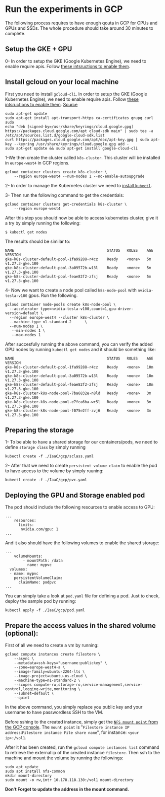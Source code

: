 # Run the experiments in GCP

The following process requires to have enough qouta in GCP for CPUs and GPUs and SSDs. The whole procedure should take around 30 minutes to complete.

## Setup the GKE + GPU

0- In order to setup the GKE (Google Kubernetes Engine), we need to enable require apis. Follow [these intsructions to enable them](https://cloud.google.com/endpoints/docs/openapi/enable-api).
## Install gcloud on your local machine

First you need to install `gcloud-cli`. In order to setup the GKE (Google Kubernetes Engine), we need to enable require apis. Follow [these intsructions to enable them](https://cloud.google.com/endpoints/docs/openapi/enable-api).
[Source](https://cloud.google.com/sdk/docs/install)
```
sudo apt-get update
sudo apt-get install apt-transport-https ca-certificates gnupg curl sudo
echo "deb [signed-by=/usr/share/keyrings/cloud.google.gpg] https://packages.cloud.google.com/apt cloud-sdk main" | sudo tee -a /etc/apt/sources.list.d/google-cloud-sdk.list
curl https://packages.cloud.google.com/apt/doc/apt-key.gpg | sudo apt-key --keyring /usr/share/keyrings/cloud.google.gpg add -
sudo apt-get update && sudo apt-get install google-cloud-cli
```




1-We then create the cluster called `k8s-cluster`. This cluster will be installed in `europe-west4` in GCP regions.
```
gcloud container clusters create k8s-cluster \
    --region europe-west4 --num-nodes 1 --no-enable-autoupgrade
```

2- In order to manage the Kubernetes cluster we need to [install `kubectl`](https://kubernetes.io/docs/tasks/tools/#kubectl).

3- Then run the following command to get the credentials:
```
gcloud container clusters get-credentials k8s-cluster \
    --region europe-west4
```

After this step you should now be able to access kubernetes cluster, give it a try by simply running the following:
```
$ kubectl get nodes
```
The results should be similar to:
```
NAME                                          STATUS   ROLES    AGE     VERSION
gke-k8s-cluster-default-pool-1fa99288-r4cz    Ready    <none>   5m   v1.27.3-gke.100
gke-k8s-cluster-default-pool-3a09572b-w13l    Ready    <none>   5m   v1.27.3-gke.100
gke-k8s-cluster-default-pool-feae82f2-zfsj    Ready    <none>   5m   v1.27.3-gke.100
```

4- Now we want to create a node pool called `k8s-node-pool` with `nvidia-tesla-v100` gpus. Run the following.
```
gcloud container node-pools create k8s-node-pool \
  --accelerator type=nvidia-tesla-v100,count=1,gpu-driver-version=default \
  --region europe-west4 --cluster k8s-cluster \
  --machine-type n1-standard-2		\
  --num-nodes 1 \
   --min-nodes 1 \
   --max-nodes 1
```

After succesfully running the above command, you can verify the added GPU nodes by running `kubectl get nodes` and it should be something like:
```
NAME                                          STATUS   ROLES    AGE     VERSION
gke-k8s-cluster-default-pool-1fa99288-r4cz    Ready    <none>   10m   v1.27.3-gke.100
gke-k8s-cluster-default-pool-3a09572b-w13l    Ready    <none>   10m   v1.27.3-gke.100
gke-k8s-cluster-default-pool-feae82f2-zfsj    Ready    <none>   10m   v1.27.3-gke.100
gke-k8s-cluster-k8s-node-pool-7ba6832e-n8ld   Ready    <none>   3m   v1.27.3-gke.100
gke-k8s-cluster-k8s-node-pool-e7fca6ba-wr5l   Ready    <none>   3m   v1.27.3-gke.100
gke-k8s-cluster-k8s-node-pool-f075e2ff-zvj6   Ready    <none>   3m   v1.27.3-gke.100
```


## Preparing the storage
1- To be able to have a shared storage for our containers/pods, we need to define `storage class` by simply running
```
kubectl create -f ./IaaC/gcp/sclass.yaml
```

2- After that we need to create `persistent volume claim` to enable the pod to have access to the volume by simply ruuning:
```
kubectl create -f ./IaaC/gcp/pvc.yaml
```


## Deploying the GPU and Storage enabled pod
The pod should include the following resources to enable access to GPU:
```
...
    resources:
      limits:
       nvidia.com/gpu: 1
...
```

And it also should have the following volumes to enable the shared storage:
```
...
    volumeMounts:
        - mountPath: /data
          name: mypvc
  volumes:
  - name: mypvc
    persistentVolumeClaim:
      claimName: podpvc
...
```

You can simply take a look at `pod.yaml` file for defining a pod. Just to check, deploy the sample pod by running:
```
kubectl apply -f ./IaaC/gcp/pod.yaml
```

## Prepare the access values in the shared volume (optional):
First of all we need to create a vm by running:
```
gcloud compute instances create filestore \
    --async \
    --metadata=ssh-keys="username:publickey" \
    --zone=europe-west4-a \
    --image-family=ubuntu-2204-lts \
    --image-project=ubuntu-os-cloud \
    --machine-type=n1-standard-2 \
    --scopes compute-rw,storage-ro,service-management,service-control,logging-write,monitoring \
    --subnet=default \
    --quiet
```

In the above command, you simply replace you public key and your username to have passwordless SSH to the VM.

Before sshing to the created instance, simply get the [`NFS mount point` from the GCP console](https://console.cloud.google.com/filestore/instances). The `mount point` is "`Filestore instance IP address`:`Filestore instance File share name`", for instance: `<your ip>:/vol1`.

After it has been created, run the `gcloud compute instances list` command to retrieve the external ip of the created instance `filestore`. Then ssh to the machine and mount the volume by running the followings:

```
sudo apt update
sudo apt install nfs-common
mkdir mount-directory
sudo mount -o rw,intr 10.178.118.130:/vol1 mount-directory
```

**Don't Forget to update the address in the mount command.**
